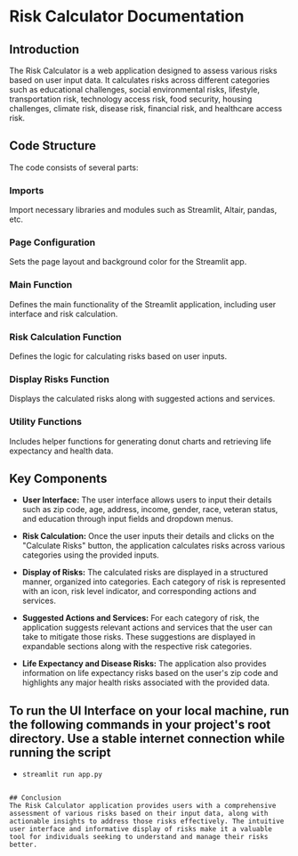 # Risk Calculator Documentation

## Introduction
The Risk Calculator is a web application designed to assess various risks based on user input data. It calculates risks across different categories such as educational challenges, social environmental risks, lifestyle, transportation risk, technology access risk, food security, housing challenges, climate risk, disease risk, financial risk, and healthcare access risk.

## Code Structure
The code consists of several parts:

### Imports
Import necessary libraries and modules such as Streamlit, Altair, pandas, etc.

### Page Configuration
Sets the page layout and background color for the Streamlit app.

### Main Function
Defines the main functionality of the Streamlit application, including user interface and risk calculation.

### Risk Calculation Function
Defines the logic for calculating risks based on user inputs.

### Display Risks Function
Displays the calculated risks along with suggested actions and services.

### Utility Functions
Includes helper functions for generating donut charts and retrieving life expectancy and health data.

## Key Components
- **User Interface:** The user interface allows users to input their details such as zip code, age, address, income, gender, race, veteran status, and education through input fields and dropdown menus.
  
- **Risk Calculation:** Once the user inputs their details and clicks on the "Calculate Risks" button, the application calculates risks across various categories using the provided inputs.

- **Display of Risks:** The calculated risks are displayed in a structured manner, organized into categories. Each category of risk is represented with an icon, risk level indicator, and corresponding actions and services.

- **Suggested Actions and Services:** For each category of risk, the application suggests relevant actions and services that the user can take to mitigate those risks. These suggestions are displayed in expandable sections along with the respective risk categories.

- **Life Expectancy and Disease Risks:** The application also provides information on life expectancy risks based on the user's zip code and highlights any major health risks associated with the provided data.

## To run the UI Interface on your local machine, run the following commands in your project's root directory. Use a stable internet connection while running the script
- ```
  streamlit run app.py
```

## Conclusion
The Risk Calculator application provides users with a comprehensive assessment of various risks based on their input data, along with actionable insights to address those risks effectively. The intuitive user interface and informative display of risks make it a valuable tool for individuals seeking to understand and manage their risks better.
